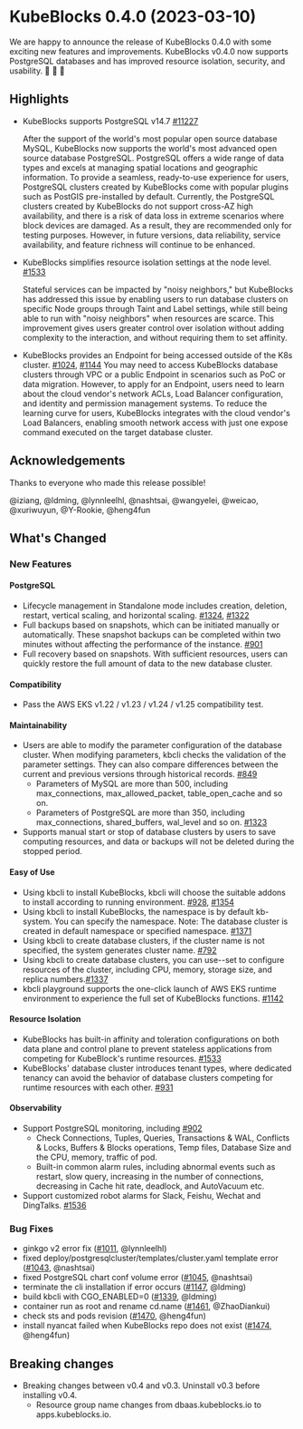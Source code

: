 # KubeBlocks 0.4.0 (2023-03-10)

We are happy to announce the release of KubeBlocks 0.4.0 with some exciting new features and improvements. KubeBlocks v0.4.0 now supports PostgreSQL databases and has improved resource isolation, security, and usability. 🚀 🎉 🎈

## Highlights

* KubeBlocks supports PostgreSQL v14.7 [#11227](https://github.com/apecloud/kubeblocks/issues/1127)
  
  After the support of the world's most popular open source database MySQL, KubeBlocks now supports the world's most advanced open source database PostgreSQL. PostgreSQL offers a wide range of data types and excels at managing spatial locations and geographic information. To provide a seamless, ready-to-use experience for users, PostgreSQL clusters created by KubeBlocks come with popular plugins such as PostGIS pre-installed by default.
  Currently, the PostgreSQL clusters created by KubeBlocks do not support cross-AZ high availability, and there is a risk of data loss in extreme scenarios where block devices are damaged. As a result, they are recommended only for testing purposes. However, in future versions, data reliability, service availability, and feature richness will continue to be enhanced.

* KubeBlocks simplifies resource isolation settings at the node level. [#1533](https://github.com/apecloud/kubeblocks/issues/1533)
  
  Stateful services can be impacted by "noisy neighbors," but KubeBlocks has addressed this issue by enabling users to run database clusters on specific Node groups through Taint and Label settings, while still being able to run with "noisy neighbors" when resources are scarce. This improvement gives users greater control over isolation without adding complexity to the interaction, and without requiring them to set affinity.

* KubeBlocks provides an Endpoint for being accessed outside of the K8s cluster. [#1024](https://github.com/apecloud/kubeblocks/issues/1024), [#1144](https://github.com/apecloud/kubeblocks/issues/1144)
  You may need to access KubeBlocks database clusters through VPC or a public Endpoint in scenarios such as PoC or data migration. However, to apply for an Endpoint, users need to learn about the cloud vendor's network ACLs, Load Balancer configuration, and identity and permission management systems. To reduce the learning curve for users, KubeBlocks integrates with the cloud vendor's Load Balancers, enabling smooth network access with just one expose command executed on the target database cluster.

## Acknowledgements

Thanks to everyone who made this release possible!

@iziang, @ldming, @lynnleelhl, @nashtsai, @wangyelei, @weicao, @xuriwuyun, @Y-Rookie, @heng4fun

## What's Changed

### New Features

#### PostgreSQL

* Lifecycle management in Standalone mode includes creation, deletion, restart, vertical scaling, and horizontal scaling.  [#1324](https://github.com/apecloud/kubeblocks/issues/1324), [#1322](https://github.com/apecloud/kubeblocks/issues/1322)
* Full backups based on snapshots, which can be initiated manually or automatically. These snapshot backups can be completed within two minutes without affecting the performance of the instance. [#901](https://github.com/apecloud/kubeblocks/issues/901)
* Full recovery based on snapshots. With sufficient resources, users can quickly restore the full amount of data to the new database cluster.

#### Compatibility
- Pass the AWS EKS v1.22 / v1.23 / v1.24 / v1.25 compatibility test. 

#### Maintainability

- Users are able to modify the parameter configuration of the database cluster. When modifying parameters, kbcli checks the validation of the parameter settings. They can also compare differences between the current and previous versions through historical records. [#849](https://github.com/apecloud/kubeblocks/issues/849)
  - Parameters of MySQL are more than 500, including max_connections, max_allowed_packet, table_open_cache and so on.
  - Parameters of PostgreSQL are more than 350, including max_connections, shared_buffers, wal_level and so on. [#1323](https://github.com/apecloud/kubeblocks/issues/1323)
- Supports manual start or stop of database clusters by users to save  computing resources, and data or backups will not be deleted during the stopped period.

#### Easy of Use

- Using kbcli to install KubeBlocks, kbcli will choose the suitable addons to install according to running environment.  [#928](https://github.com/apecloud/kubeblocks/issues/928), [#1354](https://github.com/apecloud/kubeblocks/issues/1354)
- Using kbcli to install KubeBlocks,  the namespace is by default kb-system. You can specify the namespace. Note: The database cluster is created in default namespace or specified namespace.  [#1371](https://github.com/apecloud/kubeblocks/issues/1371)
- Using kbcli to create database clusters, if the cluster name is not specified, the system generates cluster name.  [#792](https://github.com/apecloud/kubeblocks/issues/792)
- Using kbcli to create database clusters, you can use--set to configure resources of the cluster, including CPU, memory, storage size, and replica numbers.[#1337](https://github.com/apecloud/kubeblocks/issues/1337)
- kbcli playground supports the one-click launch of AWS EKS runtime environment to experience the full set of KubeBlocks functions.   [#1142](https://github.com/apecloud/kubeblocks/issues/1142)

#### Resource Isolation

- KubeBlocks has built-in affinity and toleration configurations on both data plane and control plane to prevent stateless  applications from competing for KubeBlock's runtime resources. [#1533](https://github.com/apecloud/kubeblocks/issues/1533)
- KubeBlocks' database cluster introduces tenant types, where dedicated  tenancy can avoid the behavior of database clusters competing for  runtime resources with each other. [#931](https://github.com/apecloud/kubeblocks/issues/931)

#### Observability

- Support PostgreSQL monitoring, including [#902](https://github.com/apecloud/kubeblocks/issues/902)
  - Check Connections, Tuples, Queries, Transactions & WAL, Conflicts & Locks, Buffers & Blocks operations, Temp files, Database Size and the CPU, memory, traffic of pod.
  - Built-in common alarm rules, including abnormal events such as restart, slow query, increasing in the number of connections, decreasing in Cache hit rate, deadlock, and AutoVacuum etc.
- Support customized robot alarms for Slack, Feishu, Wechat and DingTalks.  [#1536](https://github.com/apecloud/kubeblocks/issues/1536)


### Bug Fixes

- ginkgo v2 error fix ([#1011](https://github.com/apecloud/kubeblocks/pull/1011), @lynnleelhl)
- fixed deploy/postgresqlcluster/templates/cluster.yaml template error ([#1043](https://github.com/apecloud/kubeblocks/pull/1043), @nashtsai)
- fixed PostgreSQL chart conf volume error ([#1045](https://github.com/apecloud/kubeblocks/pull/1045), @nashtsai)
- terminate the cli installation if error occurs ([#1147](https://github.com/apecloud/kubeblocks/pull/1147), @ldming)
- build kbcli with CGO_ENABLED=0 ([#1339](https://github.com/apecloud/kubeblocks/pull/1339), @ldming)
- container run as root and rename cd.name ([#1461](https://github.com/apecloud/kubeblocks/pull/1461), @ZhaoDiankui)
- check sts and pods revision ([#1470](https://github.com/apecloud/kubeblocks/pull/1470), @heng4fun)
- install nyancat failed when KubeBlocks repo does not exist ([#1474](https://github.com/apecloud/kubeblocks/pull/1474), @heng4fun)

## Breaking changes

- Breaking changes between v0.4 and v0.3. Uninstall v0.3 before installing v0.4. 
  - Resource group name changes from dbaas.kubeblocks.io to apps.kubeblocks.io.
